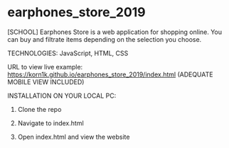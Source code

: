 # earphones_store_2019
[SCHOOL] Earphones Store is a web application for shopping online. You can buy and filtrate items depending on the selection you choose.

TECHNOLOGIES: JavaScript, HTML, CSS

URL to view live example: https://korn1k.github.io/earphones_store_2019/index.html (ADEQUATE MOBILE VIEW INCLUDED) 

INSTALLATION ON YOUR LOCAL PC:

1. Clone the repo

2. Navigate to index.html

3. Open index.html and view the website
